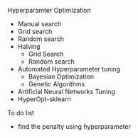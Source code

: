 Hyperparamter Optimization

- Manual search
- Grid search
- Random search
- Halving
    - Grid Search
    - Random search
- Automated Hyperparameter tuning
    - Bayesian Optimization
    - Genetic Algorithms
- Artificial Neural Networks Tuning
- HyperOpt-sklearn

To do list
- find the penalty using hyperparameter
